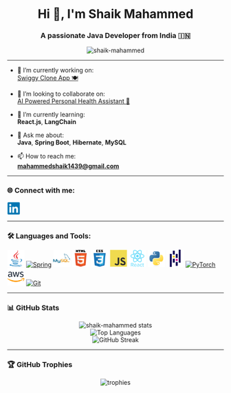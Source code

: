 <h1 align="center">Hi 👋, I'm Shaik Mahammed</h1>
<h3 align="center">A passionate Java Developer from India 🇮🇳</h3>

<p align="center">
  <img src="https://komarev.com/ghpvc/?username=shaik-mahammed&label=Profile%20views&color=0e75b6&style=flat" alt="shaik-mahammed" />
</p>

---

- 🔭 I’m currently working on:  
  [Swiggy Clone App 🍽️](https://github.com/Shaik-mahammed/Swiggy-Clone)

- 👯 I’m looking to collaborate on:  
  [AI Powered Personal Health Assistant 🧠](https://github.com/Shaik-mahammed/AI-POWERED-PERSONAL-HEALTH-ASSISTANT)

- 🌱 I’m currently learning:  
  **React.js**, **LangChain**

- 💬 Ask me about:  
  **Java**, **Spring Boot**, **Hibernate**, **MySQL**

- 📫 How to reach me:  
  **mahammedshaik1439@gmail.com**

---

### 🌐 Connect with me:
<p align="left">
  <a href="https://www.linkedin.com/in/shaik-mahammed/" target="blank">
    <img align="center" src="https://raw.githubusercontent.com/devicons/devicon/master/icons/linkedin/linkedin-original.svg" alt="LinkedIn" height="30" width="30" />
  </a>
</p>

---

### 🛠️ Languages and Tools:

<p align="left">
  <a href="https://www.java.com"><img src="https://raw.githubusercontent.com/devicons/devicon/master/icons/java/java-original.svg" alt="Java" width="40" height="40"/></a>
  <a href="https://spring.io/"><img src="https://www.vectorlogo.zone/logos/springio/springio-icon.svg" alt="Spring" width="40" height="40"/></a>
  <a href="https://www.mysql.com/"><img src="https://raw.githubusercontent.com/devicons/devicon/master/icons/mysql/mysql-original-wordmark.svg" alt="MySQL" width="40" height="40"/></a>
  <a href="https://www.w3.org/html/"><img src="https://raw.githubusercontent.com/devicons/devicon/master/icons/html5/html5-original-wordmark.svg" alt="HTML" width="40" height="40"/></a>
  <a href="https://www.w3schools.com/css/"><img src="https://raw.githubusercontent.com/devicons/devicon/master/icons/css3/css3-original-wordmark.svg" alt="CSS" width="40" height="40"/></a>
  <a href="https://developer.mozilla.org/en-US/docs/Web/JavaScript"><img src="https://raw.githubusercontent.com/devicons/devicon/master/icons/javascript/javascript-original.svg" alt="JavaScript" width="40" height="40"/></a>
  <a href="https://reactjs.org/"><img src="https://raw.githubusercontent.com/devicons/devicon/master/icons/react/react-original-wordmark.svg" alt="React" width="40" height="40"/></a>
  <a href="https://www.python.org/"><img src="https://raw.githubusercontent.com/devicons/devicon/master/icons/python/python-original.svg" alt="Python" width="40" height="40"/></a>
  <a href="https://pandas.pydata.org/"><img src="https://raw.githubusercontent.com/devicons/devicon/master/icons/pandas/pandas-original.svg" alt="Pandas" width="40" height="40"/></a>
  <a href="https://pytorch.org/"><img src="https://www.vectorlogo.zone/logos/pytorch/pytorch-icon.svg" alt="PyTorch" width="40" height="40"/></a>
  <a href="https://aws.amazon.com/"><img src="https://raw.githubusercontent.com/devicons/devicon/master/icons/amazonwebservices/amazonwebservices-original-wordmark.svg" alt="AWS" width="40" height="40"/></a>
  <a href="https://git-scm.com/"><img src="https://www.vectorlogo.zone/logos/git-scm/git-scm-icon.svg" alt="Git" width="40" height="40"/></a>
</p>

---

### 📊 GitHub Stats

<p align="center">
  <img src="https://github-readme-stats.vercel.app/api?username=shaik-mahammed&show_icons=true&theme=radical" alt="shaik-mahammed stats" />
  <br />
  <img src="https://github-readme-stats.vercel.app/api/top-langs/?username=shaik-mahammed&layout=compact&theme=tokyonight" alt="Top Languages" />
  <br />
  <img src="https://github-readme-streak-stats.herokuapp.com/?user=shaik-mahammed&theme=dark" alt="GitHub Streak" />
</p>

---

### 🏆 GitHub Trophies

<p align="center">
  <img src="https://github-profile-trophy.vercel.app/?username=shaik-mahammed&theme=monokai" alt="trophies" />
</p>
